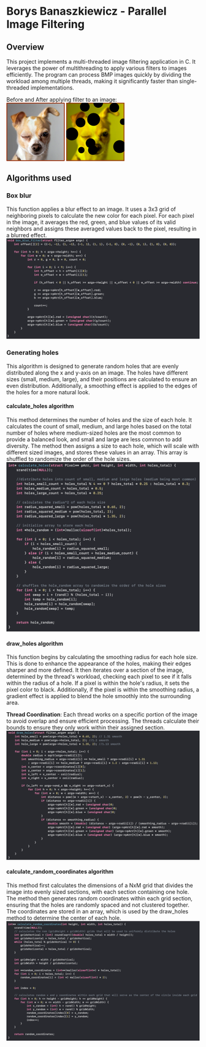# Borys Banaszkiewicz - Parallel Image Filtering

## Overview
This project implements a multi-threaded image filtering application in C. It leverages the power of multithreading to 
apply various filters to images efficiently. The program can process BMP images quickly by dividing the workload among 
multiple threads, making it significantly faster than single-threaded implementations.

Before and After applying filter to an image:  
![Before](test1wonderbread.bmp) ![After](test1_output.bmp)

## Algorithms used

### Box blur
This function applies a blur effect to an image. It uses a 3x3 grid of neighboring pixels to calculate the new color for 
each pixel. For each pixel in the image, it averages the red, green, and blue values of its valid neighbors and assigns 
these averaged values back to the pixel, resulting in a blurred effect.
![BoxBlur](BoxBlur.png)

### Generating holes
This algorithm is designed to generate random holes that are evenly distributed along the x and y-axis on an image. The 
holes have different sizes (small, medium, large), and their positions are calculated to ensure an even distribution. 
Additionally, a smoothing effect is applied to the edges of the holes for a more natural look.

#### calculate_holes algorithm
This method determines the number of holes and the size of each hole. It calculates the count of small, medium, and 
large holes based on the total number of holes where medium-sized holes are the most common to provide a balanced look, 
and small and large are less common to add diversity. The method then assigns a size to each hole, which will scale with 
different sized images, and stores these values in an array. This array is shuffled to randomize the order of the hole 
sizes.
![CalculateHoles](CalculateHoles.png)  


#### draw_holes algorithm
This function begins by calculating the smoothing radius for each hole size. This is done to enhance the appearance of 
the holes, making their edges sharper and more defined. It then iterates over a section of the image, determined by the 
thread's workload, checking each pixel to see if it falls within the radius of a hole. If a pixel is within the hole's 
radius, it sets the pixel color to black. Additionally, if the pixel is within the smoothing radius, a gradient effect 
is applied to blend the hole smoothly into the surrounding area.

**Thread Coordination**: Each thread works on a specific portion of the image to avoid overlap and ensure efficient 
processing. The threads calculate their bounds to ensure they only work within their assigned section.
![DrawHoles](DrawHoles.png)


#### calculate_random_coordinates algorithm
This method first 
calculates the dimensions of a NxM grid that divides the image into evenly sized sections, with each section containing 
one hole. The method then generates random coordinates within each grid section, ensuring that the holes are randomly 
spaced and not clustered together. The coordinates are stored in an array, which is used by the draw_holes method to 
determine the center of each hole.
![RandomCoordinates](RandomCoordinates.png)

